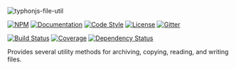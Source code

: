 ![typhonjs-file-util](https://i.imgur.com/khXUOwW.png)

[![NPM](https://img.shields.io/npm/v/typhonjs-file-util.svg?label=npm)](https://www.npmjs.com/package/typhonjs-file-util)
[![Documentation](http://docs.typhonjs.io/typhonjs-node-utils/typhonjs-file-util/badge.svg)](http://docs.typhonjs.io/typhonjs-node-utils/typhonjs-file-util/)
[![Code Style](https://img.shields.io/badge/code%20style-allman-yellowgreen.svg?style=flat)](https://en.wikipedia.org/wiki/Indent_style#Allman_style)
[![License](https://img.shields.io/badge/license-MPLv2-yellowgreen.svg?style=flat)](https://github.com/typhonjs-node-utils/typhonjs-file-util/blob/master/LICENSE)
[![Gitter](https://img.shields.io/gitter/room/typhonjs/TyphonJS.svg)](https://gitter.im/typhonjs/TyphonJS)

[![Build Status](https://travis-ci.org/typhonjs-node-utils/typhonjs-file-util.svg?branch=master)](https://travis-ci.org/typhonjs-node-utils/typhonjs-file-util)
[![Coverage](https://img.shields.io/codecov/c/github/typhonjs-node-utils/typhonjs-file-util.svg)](https://codecov.io/github/typhonjs-node-utils/typhonjs-file-util)
[![Dependency Status](https://david-dm.org/typhonjs-node-utils/typhonjs-file-util.svg)](https://david-dm.org/typhonjs-node-utils/typhonjs-file-util)

Provides several utility methods for archiving, copying, reading, and writing files.
